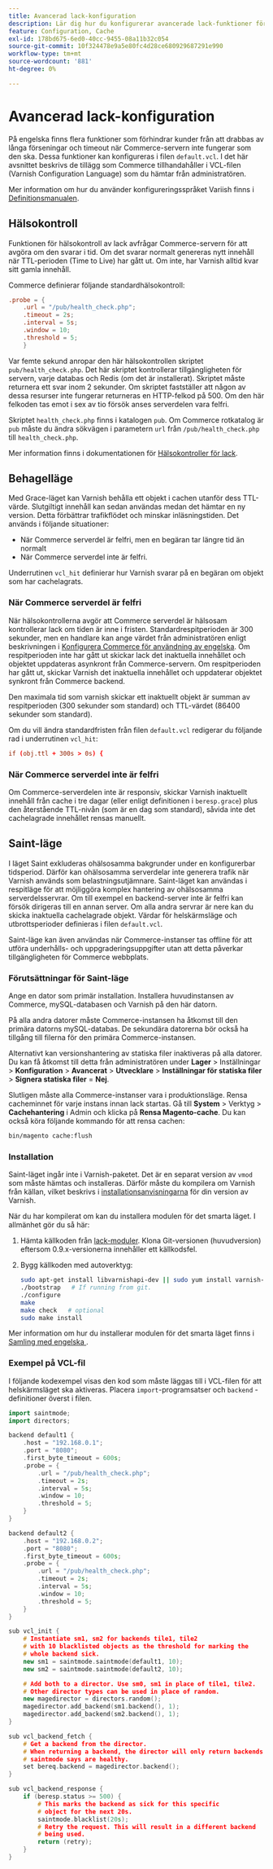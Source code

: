 ```yaml
---
title: Avancerad lack-konfiguration
description: Lär dig hur du konfigurerar avancerade lack-funktioner för Adobe Commerce, inklusive hälsokontroller, respitläge och helskärmsläge. Upptäck VCL-optimeringstekniker.
feature: Configuration, Cache
exl-id: 178bd675-6ed0-40cc-9455-08a11b32c054
source-git-commit: 10f324478e9a5e80fc4d28ce680929687291e990
workflow-type: tm+mt
source-wordcount: '881'
ht-degree: 0%

---
```


# Avancerad lack-konfiguration

På engelska finns flera funktioner som förhindrar kunder från att drabbas av långa förseningar och timeout när Commerce-servern inte fungerar som den ska. Dessa funktioner kan konfigureras i filen `default.vcl`. I det här avsnittet beskrivs de tillägg som Commerce tillhandahåller i VCL-filen (Varnish Configuration Language) som du hämtar från administratören.

Mer information om hur du använder konfigureringsspråket Variish finns i [Definitionsmanualen](https://varnish-cache.org/docs/index.html).

## Hälsokontroll

Funktionen för hälsokontroll av lack avfrågar Commerce-servern för att avgöra om den svarar i tid. Om det svarar normalt genereras nytt innehåll när TTL-perioden (Time to Live) har gått ut. Om inte, har Varnish alltid kvar sitt gamla innehåll.

Commerce definierar följande standardhälsokontroll:

```conf
.probe = {
    .url = "/pub/health_check.php";
    .timeout = 2s;
    .interval = 5s;
    .window = 10;
    .threshold = 5;
    }
```

Var femte sekund anropar den här hälsokontrollen skriptet `pub/health_check.php`. Det här skriptet kontrollerar tillgängligheten för servern, varje databas och Redis (om det är installerat). Skriptet måste returnera ett svar inom 2 sekunder. Om skriptet fastställer att någon av dessa resurser inte fungerar returneras en HTTP-felkod på 500. Om den här felkoden tas emot i sex av tio försök anses serverdelen vara felfri.

Skriptet `health_check.php` finns i katalogen `pub`. Om Commerce rotkatalog är `pub` måste du ändra sökvägen i parametern `url` från `/pub/health_check.php` till `health_check.php`.

Mer information finns i dokumentationen för [Hälsokontroller för lack](https://varnish-cache.org/docs/7.4/users-guide/vcl-backends.html#health-checks).

## Behagelläge

Med Grace-läget kan Varnish behålla ett objekt i cachen utanför dess TTL-värde. Slutgiltigt innehåll kan sedan användas medan det hämtar en ny version. Detta förbättrar trafikflödet och minskar inläsningstiden. Det används i följande situationer:

- När Commerce serverdel är felfri, men en begäran tar längre tid än normalt
- När Commerce serverdel inte är felfri.

Underrutinen `vcl_hit` definierar hur Varnish svarar på en begäran om objekt som har cachelagrats.

### När Commerce serverdel är felfri

När hälsokontrollerna avgör att Commerce serverdel är hälsosam kontrollerar lack om tiden är inne i fristen. Standardrespitperioden är 300 sekunder, men en handlare kan ange värdet från administratören enligt beskrivningen i [Konfigurera Commerce för användning av engelska](configure-varnish-commerce.md). Om respitperioden inte har gått ut skickar lack det inaktuella innehållet och objektet uppdateras asynkront från Commerce-servern. Om respitperioden har gått ut, skickar Varnish det inaktuella innehållet och uppdaterar objektet synkront från Commerce backend.

Den maximala tid som varnish skickar ett inaktuellt objekt är summan av respitperioden (300 sekunder som standard) och TTL-värdet (86400 sekunder som standard).

Om du vill ändra standardfristen från filen `default.vcl` redigerar du följande rad i underrutinen `vcl_hit`:

```conf
if (obj.ttl + 300s > 0s) {
```

### När Commerce serverdel inte är felfri

Om Commerce-serverdelen inte är responsiv, skickar Varnish inaktuellt innehåll från cache i tre dagar (eller enligt definitionen i `beresp.grace`) plus den återstående TTL-nivån (som är en dag som standard), såvida inte det cachelagrade innehållet rensas manuellt.

## Saint-läge

I läget Saint exkluderas ohälsosamma bakgrunder under en konfigurerbar tidsperiod. Därför kan ohälsosamma serverdelar inte generera trafik när Varnish används som belastningsutjämnare. Saint-läget kan användas i respitläge för att möjliggöra komplex hantering av ohälsosamma serverdelsservrar. Om till exempel en backend-server inte är felfri kan försök dirigeras till en annan server. Om alla andra servrar är nere kan du skicka inaktuella cachelagrade objekt. Värdar för helskärmsläge och utbrottsperioder definieras i filen `default.vcl`.

Saint-läge kan även användas när Commerce-instanser tas offline för att utföra underhålls- och uppgraderingsuppgifter utan att detta påverkar tillgängligheten för Commerce webbplats.

### Förutsättningar för Saint-läge

Ange en dator som primär installation. Installera huvudinstansen av Commerce, mySQL-databasen och Varnish på den här datorn.

På alla andra datorer måste Commerce-instansen ha åtkomst till den primära datorns mySQL-databas. De sekundära datorerna bör också ha tillgång till filerna för den primära Commerce-instansen.

Alternativt kan versionshantering av statiska filer inaktiveras på alla datorer. Du kan få åtkomst till detta från administratören under **Lager** > Inställningar > **Konfiguration** > **Avancerat** > **Utvecklare** > **Inställningar för statiska filer** > **Signera statiska filer** = **Nej**.

Slutligen måste alla Commerce-instanser vara i produktionsläge. Rensa cacheminnet för varje instans innan lack startas. Gå till **System** > Verktyg > **Cachehantering** i Admin och klicka på **Rensa Magento-cache**. Du kan också köra följande kommando för att rensa cachen:

```bash
bin/magento cache:flush
```

### Installation

Saint-läget ingår inte i Varnish-paketet. Det är en separat version av `vmod` som måste hämtas och installeras. Därför måste du kompilera om Varnish från källan, vilket beskrivs i [installationsanvisningarna](https://varnish-cache.org/docs/index.html) för din version av Varnish.

När du har kompilerat om kan du installera modulen för det smarta läget. I allmänhet gör du så här:

1. Hämta källkoden från [lack-moduler](https://github.com/varnish/varnish-modules). Klona Git-versionen (huvudversion) eftersom 0.9.x-versionerna innehåller ett källkodsfel.
1. Bygg källkoden med autoverktyg:

   ```bash
   sudo apt-get install libvarnishapi-dev || sudo yum install varnish-libs-devel
   ./bootstrap   # If running from git.
   ./configure
   make
   make check   # optional
   sudo make install
   ```

Mer information om hur du installerar modulen för det smarta läget finns i [Samling med engelska &#x200B;](https://github.com/varnish/varnish-modules).

### Exempel på VCL-fil

I följande kodexempel visas den kod som måste läggas till i VCL-filen för att helskärmsläget ska aktiveras. Placera `import`-programsatser och `backend` -definitioner överst i filen.

```cpp
import saintmode;
import directors;

backend default1 {
    .host = "192.168.0.1";
    .port = "8080";
    .first_byte_timeout = 600s;
    .probe = {
        .url = "/pub/health_check.php";
        .timeout = 2s;
        .interval = 5s;
        .window = 10;
        .threshold = 5;
    }
}

backend default2 {
    .host = "192.168.0.2";
    .port = "8080";
    .first_byte_timeout = 600s;
    .probe = {
        .url = "/pub/health_check.php";
        .timeout = 2s;
        .interval = 5s;
        .window = 10;
        .threshold = 5;
    }
}

sub vcl_init {
    # Instantiate sm1, sm2 for backends tile1, tile2
    # with 10 blacklisted objects as the threshold for marking the
    # whole backend sick.
    new sm1 = saintmode.saintmode(default1, 10);
    new sm2 = saintmode.saintmode(default2, 10);

    # Add both to a director. Use sm0, sm1 in place of tile1, tile2.
    # Other director types can be used in place of random.
    new magedirector = directors.random();
    magedirector.add_backend(sm1.backend(), 1);
    magedirector.add_backend(sm2.backend(), 1);
}

sub vcl_backend_fetch {
    # Get a backend from the director.
    # When returning a backend, the director will only return backends
    # saintmode says are healthy.
    set bereq.backend = magedirector.backend();
}

sub vcl_backend_response {
    if (beresp.status >= 500) {
        # This marks the backend as sick for this specific
        # object for the next 20s.
        saintmode.blacklist(20s);
        # Retry the request. This will result in a different backend
        # being used.
        return (retry);
    }
}
```
